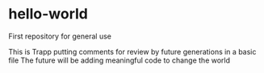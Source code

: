# hello-world
First repository for general use


This is Trapp putting comments for review by future generations in a basic file
The future will be adding meaningful code to change the world
